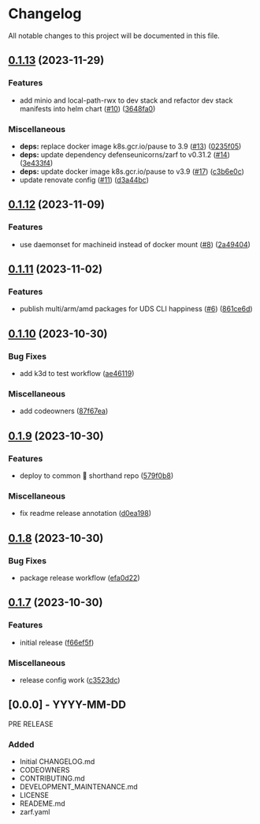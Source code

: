 # Changelog

All notable changes to this project will be documented in this file.

## [0.1.13](https://github.com/defenseunicorns/uds-k3d/compare/v0.1.12...v0.1.13) (2023-11-29)


### Features

* add minio and local-path-rwx to dev stack and refactor dev stack manifests into helm chart ([#10](https://github.com/defenseunicorns/uds-k3d/issues/10)) ([3648fa0](https://github.com/defenseunicorns/uds-k3d/commit/3648fa0c219f40b07a2d8ce7ebebe0afe9c22cd2))


### Miscellaneous

* **deps:** replace docker image k8s.gcr.io/pause to 3.9 ([#13](https://github.com/defenseunicorns/uds-k3d/issues/13)) ([0235f05](https://github.com/defenseunicorns/uds-k3d/commit/0235f050bd355e21372c90e3f1cd914b0e0479f3))
* **deps:** update dependency defenseunicorns/zarf to v0.31.2 ([#14](https://github.com/defenseunicorns/uds-k3d/issues/14)) ([3e433f4](https://github.com/defenseunicorns/uds-k3d/commit/3e433f48e2269d78ed51634e580c69ca44e4401a))
* **deps:** update docker image k8s.gcr.io/pause to v3.9 ([#17](https://github.com/defenseunicorns/uds-k3d/issues/17)) ([c3b6e0c](https://github.com/defenseunicorns/uds-k3d/commit/c3b6e0c29a5d77917ba38eafbdd51436bcda0f37))
* update renovate config ([#11](https://github.com/defenseunicorns/uds-k3d/issues/11)) ([d3a44bc](https://github.com/defenseunicorns/uds-k3d/commit/d3a44bcbd043357b8fbbb5794a771d3452b3f286))

## [0.1.12](https://github.com/defenseunicorns/uds-k3d/compare/v0.1.11...v0.1.12) (2023-11-09)


### Features

* use daemonset for machineid instead of docker mount ([#8](https://github.com/defenseunicorns/uds-k3d/issues/8)) ([2a49404](https://github.com/defenseunicorns/uds-k3d/commit/2a494044e71228a29cdb102d3f85e53dd4873f35))

## [0.1.11](https://github.com/defenseunicorns/uds-k3d/compare/v0.1.10...v0.1.11) (2023-11-02)


### Features

* publish multi/arm/amd packages for UDS CLI happiness ([#6](https://github.com/defenseunicorns/uds-k3d/issues/6)) ([861ce6d](https://github.com/defenseunicorns/uds-k3d/commit/861ce6d4c76edc283b8737929f7a071aecce1fb3))

## [0.1.10](https://github.com/defenseunicorns/uds-k3d/compare/v0.1.9...v0.1.10) (2023-10-30)


### Bug Fixes

* add k3d to test workflow ([ae46119](https://github.com/defenseunicorns/uds-k3d/commit/ae461191641f7151259fa48deea88fee3dfae70d))


### Miscellaneous

* add codeowners ([87f67ea](https://github.com/defenseunicorns/uds-k3d/commit/87f67ead297ed78634ba65fd9fcab1d6a7a9dfd5))

## [0.1.9](https://github.com/defenseunicorns/uds-k3d/compare/v0.1.8...v0.1.9) (2023-10-30)


### Features

* deploy to common 🦄 shorthand repo ([579f0b8](https://github.com/defenseunicorns/uds-k3d/commit/579f0b8fb4f0aa93f03763d1e5f56e7fe4cd842c))


### Miscellaneous

* fix readme release annotation ([d0ea198](https://github.com/defenseunicorns/uds-k3d/commit/d0ea1987e3a69f06dece471eb96a51bbdf232ff2))

## [0.1.8](https://github.com/defenseunicorns/uds-k3d/compare/v0.1.7...v0.1.8) (2023-10-30)


### Bug Fixes

* package release workflow ([efa0d22](https://github.com/defenseunicorns/uds-k3d/commit/efa0d228b4345c6c4cd9170cd35a43c43fa7c7dd))

## [0.1.7](https://github.com/defenseunicorns/uds-k3d/compare/v0.1.6...v0.1.7) (2023-10-30)


### Features

* initial release ([f66ef5f](https://github.com/defenseunicorns/uds-k3d/commit/f66ef5f5283c31c7bd3ca48610775f032a4f9af1))


### Miscellaneous

* release config work ([c3523dc](https://github.com/defenseunicorns/uds-k3d/commit/c3523dc9d3e2ad74f308b3c786c021a51c6fb29f))

## [0.0.0] - YYYY-MM-DD
PRE RELEASE

### Added
- Initial CHANGELOG.md
- CODEOWNERS
- CONTRIBUTING.md
- DEVELOPMENT_MAINTENANCE.md
- LICENSE
- READEME.md
- zarf.yaml
